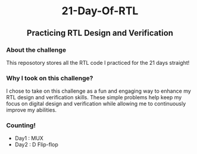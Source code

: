 <h1 align="center">
  21-Day-Of-RTL 
  <h2 align="center">Practicing RTL Design and Verification
  </h2>        
</h1>

### About the challenge

This reposotory stores all the RTL code I practiced for the 21 days straight!

### Why I took on this challenge?

I chose to take on this challenge as a fun and engaging way to enhance my RTL design and verification skills. These simple problems help keep my focus on digital design and verification while allowing me to continuously improve my abilities. 

### Counting!

- Day1 : MUX
- Day2 : D Flip-flop